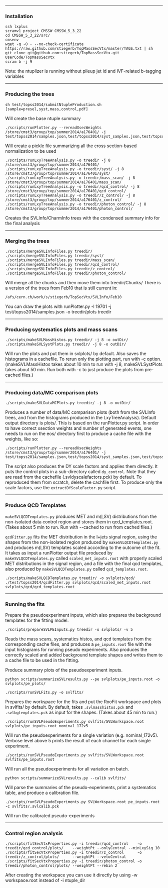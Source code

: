 ------------------------------------------------------
### Installation

```
ssh lxplus
scramv1 project CMSSW CMSSW_5_3_22
cd CMSSW_5_3_22/src/
cmsenv
wget -q -O - --no-check-certificate https://raw.github.com/stiegerb/TopMassSecVtx/master/TAGS.txt | sh
git clone git@github.com:stiegerb/TopMassSecVtx.git UserCode/TopMassSecVtx
scram b -j 9
```

Note: the ntuplizer is running without pileup jet id and IVF-related b-tagging variables

------------------------------------------------------
### Producing the trees

```
sh test/topss2014/submitNtupleProduction.sh [sample=presel,syst,mass,control,pdf]
```
Will create the base ntuple summary
```
./scripts/runPlotter.py --rereadXsecWeights /store/cmst3/group/top/summer2014/a176401/ -j test/topss2014/samples.json,test/topss2014/syst_samples.json,test/topss2014/mass_scan_samples.json,test/topss2014/qcd_samples.json,test/topss2014/z_samples.json,test/topss2014/photon_samples.json
```
Will create a pickle file summarizing all the cross section-based normalization to be used
```
./scripts/runLxyTreeAnalysis.py -o treedir -j 8 /store/cmst3/group/top/summer2014/a176401/
./scripts/runLxyTreeAnalysis.py -o treedir/syst/ -j 8 /store/cmst3/group/top/summer2014/a176401/syst/
./scripts/runLxyTreeAnalysis.py -o treedir/mass_scan/ -j 8 /store/cmst3/group/top/summer2014/a176401/mass_scan/
./scripts/runLxyTreeAnalysis.py -o treedir/qcd_control/ -j 8 /store/cmst3/group/top/summer2014/a176401/qcd_control/
./scripts/runLxyTreeAnalysis.py -o treedir/z_control/ -j 8 /store/cmst3/group/top/summer2014/a176401/z_control/
./scripts/runLxyTreeAnalysis.py -o treedir/photon_control/ -j 8 /store/cmst3/group/top/summer2014/a176401/photon_control/
```

Creates the SVLInfo/CharmInfo trees with the condensed summary info for the final analysis


------------------------------------------------------
### Merging the trees

```
./scripts/mergeSVLInfoFiles.py treedir/
./scripts/mergeSVLInfoFiles.py treedir/syst/
./scripts/mergeSVLInfoFiles.py treedir/mass_scan/
./scripts/mergeSVLInfoFiles.py treedir/qcd_control/
./scripts/mergeSVLInfoFiles.py treedir/z_control/
./scripts/mergeSVLInfoFiles.py treedir/photon_control/
```
Will merge all the chunks and then move them into treedir/Chunks/
There is a version of the trees from Feb10 that is still current in:
```
/afs/cern.ch/work/s/stiegerb/TopSecVtx/SVLInfo/Feb10
```
You can draw the plots with
runPlotter.py -l 19701  -j test/topss2014/samples.json -o treedir/plots treedir

------------------------------------------------------
### Producing systematics plots and mass scans

```
./scripts/makeSVLMassHistos.py treedir/ -j 8 -o outDir/
./scripts/makeSVLSystPlots.py treedir/ -j 8 -o outDir/
```
Will run the plots and put them in svlplots/ by default. Also saves the histograms in a cachefile. To rerun only the plotting part, run with -c option.
(makeSVLMassHistos takes about 10 min to run with -j 8, makeSVLSystPlots takes about 50 min. Run both with -c to just produce the plots from pre-cached files.)


------------------------------------------------------
### Producing data/MC comparison plots

```
./scripts/makeSVLDataMCPlots.py treedir/ -j 8 -o outDir/

```
Produces a number of data/MC comparison plots (both from the SVLInfo trees, and from the histograms produced in the LxyTreeAnalysis). Default output directory is plots/. This is based on the runPlotter.py script.
In order to have correct xsection weights and number of generated events, one needs to run on the eos/ directory first to produce a cache file with the weights, like so:
```
./scripts/runPlotter.py --rereadXsecWeights /store/cmst3/group/top/summer2014/a176401/ -j test/topss2014/samples.json,test/topss2014/syst_samples.json,test/topss2014/mass_scan_samples.json
```
The script also produces the DY scale factors and applies them directly. It puts the control plots in a sub-directory called ```dy_control```. Note that they are read from the cachefile (.svldyscalefactors.pck) by default. To reproduced them from scratch, delete the cachfile first. To produce only the scale factors, use the ```extractDYScaleFactor.py``` script.

---------------------------------------------------
### Produce QCD Templates

```makeSVLQCDTemplates.py``` produces MET and m(l,SV) distributions from the non-isolated data control region and stores them in qcd_templates.root. (Takes about 5 min to run. Run with --cached to run from cached files.)

```qcdFitter.py``` fits the MET distribution in the l+jets signal region, using the shapes from the non-isolated region produced by ```makeSVLQCDTemplates.py``` and produces m(l,SV) templates scaled according to the outcome of the fit.
It takes as input a runPlotter output file produced by ```makeSVLQCDTemplates.py``` called ```scaled_met_inputs.root``` with properly scaled MET distributions in the signal region, and a file with the final qcd templates, also produced by ```makeSVLQCDTemplates.py``` called ```qcd_templates.root```.
```
./scripts/makeSVLQCDTemplates.py treedir/ -o svlplots/qcd/
./test/topss2014/qcdFitter.py svlplots/qcd/scaled_met_inputs.root svlplots/qcd/qcd_templates.root
```


------------------------------------------------------
### Running the fits

Prepare the pseudoexperiment inputs, which also prepares the background templates for the fitting model.

```
./scripts/prepareSVLPEInputs.py treedir -o svlplots/ -v 5
```
Reads the mass scans, systematics histos, and qcd templates from the corresponding cache files, and produces a ```pe_inputs.root``` file with the input histograms for running pseudo experiments. Also produces the correctly scaled and added background template shapes and writes them to a cache file to be used in the fitting.

Produce summary plots of the pseudoexperiment inputs.
```
python scripts/summarizeSVLresults.py --pe svlplots/pe_inputs.root -o svlplots/pe_plots/
```

```
./scripts/runSVLFits.py -o svlfits/
```
Prepares the workspace for the fits and put the RooFit workspace and plots in svlfits/ by default. By default, takes ```.svlmasshistos.pck``` and ```.svlbgtemplates.pck``` as input for the shapes. (Takes about 45 min to run.)

```
./scripts/runSVLPseudoExperiments.py svlfits/SVLWorkspace.root svlplots/pe_inputs.root nominal_172v5
```
Will run the pseudoexperiments for a single variation (e.g. nominal_172v5). Verbose level above 5 prints the result of each channel for each single experiment.

```
./scripts/runSVLPseudoExperiments.py svlfits/SVLWorkspace.root svlfits/pe_inputs.root
```
Will run all the pseudoexperiments for all variation on batch.

```
python scripts/summarizeSVLresults.py --calib svlfits/
```
Will parse the summaries of the pseudo-experiments, print a systematics table, and produce a calibration file.

```
./scripts/runSVLPseudoExperiments.py SVLWorkspace.root pe_inputs.root -c svlfits/.svlcalib.pck
```

Will run the calibrated pseudo-experiments

---------------------------------------------------
### Control region analysis
```
./scripts/fitSecVtxProperties.py -i treedir/qcd_control    -o treedir/qcd_control/plots/    --weightPt --onlyCentral --minLxySig 10
./scripts/fitSecVtxProperties.py -i treedir/z_control      -o treedir/z_control/plots/      --weightPt --vetoCentral
./scripts/fitSecVtxProperties.py -i treedir/photon_control -o treedir/photon_control/plots/ --weightPt --rebin 2
`````
After creating the workspace you can use it directly by using -w workspace.root instead of -i ntuple_dir

